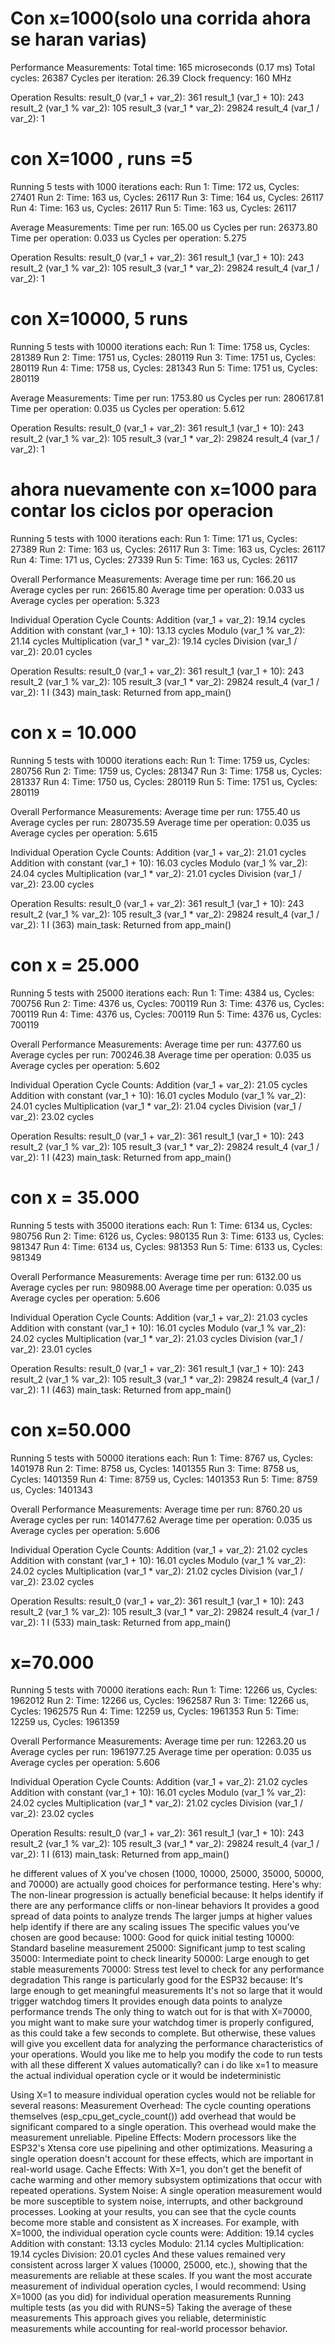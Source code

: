 # Con x=1000(solo una corrida ahora se haran varias)
Performance Measurements:
Total time: 165 microseconds (0.17 ms)
Total cycles: 26387
Cycles per iteration: 26.39
Clock frequency: 160 MHz

Operation Results:
result_0 (var_1 + var_2): 361
result_1 (var_1 + 10): 243
result_2 (var_1 % var_2): 105
result_3 (var_1 * var_2): 29824
result_4 (var_1 / var_2): 1




# con X=1000 , runs =5

Running 5 tests with 1000 iterations each:
Run 1: Time: 172 us, Cycles: 27401
Run 2: Time: 163 us, Cycles: 26117
Run 3: Time: 164 us, Cycles: 26117
Run 4: Time: 163 us, Cycles: 26117
Run 5: Time: 163 us, Cycles: 26117

Average Measurements:
Time per run: 165.00 us
Cycles per run: 26373.80
Time per operation: 0.033 us
Cycles per operation: 5.275

Operation Results:
result_0 (var_1 + var_2): 361
result_1 (var_1 + 10): 243
result_2 (var_1 % var_2): 105
result_3 (var_1 * var_2): 29824
result_4 (var_1 / var_2): 1


# con X=10000, 5 runs


Running 5 tests with 10000 iterations each:
Run 1: Time: 1758 us, Cycles: 281389
Run 2: Time: 1751 us, Cycles: 280119
Run 3: Time: 1751 us, Cycles: 280119
Run 4: Time: 1758 us, Cycles: 281343
Run 5: Time: 1751 us, Cycles: 280119

Average Measurements:
Time per run: 1753.80 us
Cycles per run: 280617.81
Time per operation: 0.035 us
Cycles per operation: 5.612

Operation Results:
result_0 (var_1 + var_2): 361
result_1 (var_1 + 10): 243
result_2 (var_1 % var_2): 105
result_3 (var_1 * var_2): 29824
result_4 (var_1 / var_2): 1



# ahora nuevamente con x=1000 para contar los ciclos por operacion
Running 5 tests with 1000 iterations each:
Run 1: Time: 171 us, Cycles: 27389
Run 2: Time: 163 us, Cycles: 26117
Run 3: Time: 163 us, Cycles: 26117
Run 4: Time: 171 us, Cycles: 27339
Run 5: Time: 163 us, Cycles: 26117

Overall Performance Measurements:
Average time per run: 166.20 us
Average cycles per run: 26615.80
Average time per operation: 0.033 us
Average cycles per operation: 5.323

Individual Operation Cycle Counts:
Addition (var_1 + var_2): 19.14 cycles
Addition with constant (var_1 + 10): 13.13 cycles
Modulo (var_1 % var_2): 21.14 cycles
Multiplication (var_1 * var_2): 19.14 cycles
Division (var_1 / var_2): 20.01 cycles

Operation Results:
result_0 (var_1 + var_2): 361
result_1 (var_1 + 10): 243
result_2 (var_1 % var_2): 105
result_3 (var_1 * var_2): 29824
result_4 (var_1 / var_2): 1
I (343) main_task: Returned from app_main()



# con x = 10.000


Running 5 tests with 10000 iterations each:
Run 1: Time: 1759 us, Cycles: 280756
Run 2: Time: 1759 us, Cycles: 281347
Run 3: Time: 1758 us, Cycles: 281337
Run 4: Time: 1750 us, Cycles: 280119
Run 5: Time: 1751 us, Cycles: 280119

Overall Performance Measurements:
Average time per run: 1755.40 us
Average cycles per run: 280735.59
Average time per operation: 0.035 us
Average cycles per operation: 5.615

Individual Operation Cycle Counts:
Addition (var_1 + var_2): 21.01 cycles
Addition with constant (var_1 + 10): 16.03 cycles
Modulo (var_1 % var_2): 24.04 cycles
Multiplication (var_1 * var_2): 21.01 cycles
Division (var_1 / var_2): 23.00 cycles

Operation Results:
result_0 (var_1 + var_2): 361
result_1 (var_1 + 10): 243
result_2 (var_1 % var_2): 105
result_3 (var_1 * var_2): 29824
result_4 (var_1 / var_2): 1
I (363) main_task: Returned from app_main()


# con x = 25.000

Running 5 tests with 25000 iterations each:
Run 1: Time: 4384 us, Cycles: 700756
Run 2: Time: 4376 us, Cycles: 700119
Run 3: Time: 4376 us, Cycles: 700119
Run 4: Time: 4376 us, Cycles: 700119
Run 5: Time: 4376 us, Cycles: 700119

Overall Performance Measurements:
Average time per run: 4377.60 us
Average cycles per run: 700246.38
Average time per operation: 0.035 us
Average cycles per operation: 5.602

Individual Operation Cycle Counts:
Addition (var_1 + var_2): 21.05 cycles
Addition with constant (var_1 + 10): 16.01 cycles
Modulo (var_1 % var_2): 24.01 cycles
Multiplication (var_1 * var_2): 21.04 cycles
Division (var_1 / var_2): 23.02 cycles

Operation Results:
result_0 (var_1 + var_2): 361
result_1 (var_1 + 10): 243
result_2 (var_1 % var_2): 105
result_3 (var_1 * var_2): 29824
result_4 (var_1 / var_2): 1
I (423) main_task: Returned from app_main()



# con x = 35.000
Running 5 tests with 35000 iterations each:
Run 1: Time: 6134 us, Cycles: 980756
Run 2: Time: 6126 us, Cycles: 980135
Run 3: Time: 6133 us, Cycles: 981347
Run 4: Time: 6134 us, Cycles: 981353
Run 5: Time: 6133 us, Cycles: 981349

Overall Performance Measurements:
Average time per run: 6132.00 us
Average cycles per run: 980988.00
Average time per operation: 0.035 us
Average cycles per operation: 5.606

Individual Operation Cycle Counts:
Addition (var_1 + var_2): 21.03 cycles
Addition with constant (var_1 + 10): 16.01 cycles
Modulo (var_1 % var_2): 24.02 cycles
Multiplication (var_1 * var_2): 21.03 cycles
Division (var_1 / var_2): 23.01 cycles

Operation Results:
result_0 (var_1 + var_2): 361
result_1 (var_1 + 10): 243
result_2 (var_1 % var_2): 105
result_3 (var_1 * var_2): 29824
result_4 (var_1 / var_2): 1
I (463) main_task: Returned from app_main()


# con x=50.000

Running 5 tests with 50000 iterations each:
Run 1: Time: 8767 us, Cycles: 1401978
Run 2: Time: 8758 us, Cycles: 1401355
Run 3: Time: 8758 us, Cycles: 1401359
Run 4: Time: 8759 us, Cycles: 1401353
Run 5: Time: 8759 us, Cycles: 1401343

Overall Performance Measurements:
Average time per run: 8760.20 us
Average cycles per run: 1401477.62
Average time per operation: 0.035 us
Average cycles per operation: 5.606

Individual Operation Cycle Counts:
Addition (var_1 + var_2): 21.02 cycles
Addition with constant (var_1 + 10): 16.01 cycles
Modulo (var_1 % var_2): 24.02 cycles
Multiplication (var_1 * var_2): 21.02 cycles
Division (var_1 / var_2): 23.02 cycles

Operation Results:
result_0 (var_1 + var_2): 361
result_1 (var_1 + 10): 243
result_2 (var_1 % var_2): 105
result_3 (var_1 * var_2): 29824
result_4 (var_1 / var_2): 1
I (533) main_task: Returned from app_main()

# x=70.000

Running 5 tests with 70000 iterations each:
Run 1: Time: 12266 us, Cycles: 1962012
Run 2: Time: 12266 us, Cycles: 1962587
Run 3: Time: 12266 us, Cycles: 1962575
Run 4: Time: 12259 us, Cycles: 1961353
Run 5: Time: 12259 us, Cycles: 1961359

Overall Performance Measurements:
Average time per run: 12263.20 us
Average cycles per run: 1961977.25
Average time per operation: 0.035 us
Average cycles per operation: 5.606

Individual Operation Cycle Counts:
Addition (var_1 + var_2): 21.02 cycles
Addition with constant (var_1 + 10): 16.01 cycles
Modulo (var_1 % var_2): 24.02 cycles
Multiplication (var_1 * var_2): 21.02 cycles
Division (var_1 / var_2): 23.02 cycles

Operation Results:
result_0 (var_1 + var_2): 361
result_1 (var_1 + 10): 243
result_2 (var_1 % var_2): 105
result_3 (var_1 * var_2): 29824
result_4 (var_1 / var_2): 1
I (613) main_task: Returned from app_main()






he different values of X you've chosen (1000, 10000, 25000, 35000, 50000, and 70000) are actually good choices for performance testing. Here's why:
The non-linear progression is actually beneficial because:
It helps identify if there are any performance cliffs or non-linear behaviors
It provides a good spread of data points to analyze trends
The larger jumps at higher values help identify if there are any scaling issues
The specific values you've chosen are good because:
1000: Good for quick initial testing
10000: Standard baseline measurement
25000: Significant jump to test scaling
35000: Intermediate point to check linearity
50000: Large enough to get stable measurements
70000: Stress test level to check for any performance degradation
This range is particularly good for the ESP32 because:
It's large enough to get meaningful measurements
It's not so large that it would trigger watchdog timers
It provides enough data points to analyze performance trends
The only thing to watch out for is that with X=70000, you might want to make sure your watchdog timer is properly configured, as this could take a few seconds to complete. But otherwise, these values will give you excellent data for analyzing the performance characteristics of your operations.
Would you like me to help you modify the code to run tests with all these different X values automatically?
can i do like x=1 to measure the actual individual operation cycle or it would be indeterministic

Using X=1 to measure individual operation cycles would not be reliable for several reasons:
Measurement Overhead: The cycle counting operations themselves (esp_cpu_get_cycle_count()) add overhead that would be significant compared to a single operation. This overhead would make the measurement unreliable.
Pipeline Effects: Modern processors like the ESP32's Xtensa core use pipelining and other optimizations. Measuring a single operation doesn't account for these effects, which are important in real-world usage.
Cache Effects: With X=1, you don't get the benefit of cache warming and other memory subsystem optimizations that occur with repeated operations.
System Noise: A single operation measurement would be more susceptible to system noise, interrupts, and other background processes.
Looking at your results, you can see that the cycle counts become more stable and consistent as X increases. For example, with X=1000, the individual operation cycle counts were:
Addition: 19.14 cycles
Addition with constant: 13.13 cycles
Modulo: 21.14 cycles
Multiplication: 19.14 cycles
Division: 20.01 cycles
And these values remained very consistent across larger X values (10000, 25000, etc.), showing that the measurements are reliable at these scales.
If you want the most accurate measurement of individual operation cycles, I would recommend:
Using X=1000 (as you did) for individual operation measurements
Running multiple tests (as you did with RUNS=5)
Taking the average of these measurements
This approach gives you reliable, deterministic measurements while accounting for real-world processor behavior.